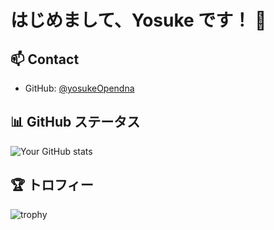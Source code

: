 # はじめまして、Yosuke です！ 👋

<!--
## 👨‍💻 私について
- 🔭 現在、[現在の仕事や学習内容]に取り組んでいます。
- 🌱 [学習中の技術やスキル]を学んでいます。
- 👯 [コラボレーションしたいプロジェクトの種類]での協力を探しています。
- 💬 [得意な分野や話したいトピック]について質問してください。

## 🛠 技術スタック
- [言語1]
- [言語2]
- [フレームワーク1]
- [ツール1] -->

## 📫 Contact

- GitHub: [@yosukeOpendna](https://github.com/yosukeOpendna)
  <!-- - Twitter: [@yourtwitter](https://twitter.com/yourtwitter) -->
  <!-- - LinkedIn: [Your Name](https://www.linkedin.com/in/yourprofile) -->

## 📊 GitHub ステータス

![Your GitHub stats](https://github-readme-stats.vercel.app/api?username=yosukeOpendna&show_icons=true&theme=radical)

## 🏆 トロフィー

![trophy](https://github-profile-trophy.vercel.app/?username=yosukeOpendna)

